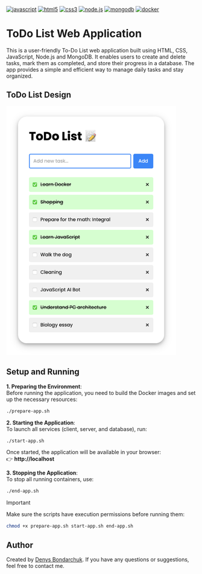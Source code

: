[![javascript](https://img.shields.io/badge/javascript-F7DF1E?style=flat&logo=javascript&logoColor=black)](https://developer.mozilla.org/en-US/docs/Web/JavaScript)
[![html5](https://img.shields.io/badge/html5-E34F26?style=flat&logo=html5&logoColor=white)](https://developer.mozilla.org/en-US/docs/Web/HTML)
[![css3](https://img.shields.io/badge/css3-1572B6?style=flat&logo=css3&logoColor=white)](https://developer.mozilla.org/en-US/docs/Web/CSS)
[![node.js](https://img.shields.io/badge/node.js-8CC84B?style=flat&logo=node.js&logoColor=white)](https://nodejs.org/)
[![mongodb](https://img.shields.io/badge/mongodb-47A248?style=flat&logo=mongodb&logoColor=white)](https://www.mongodb.com/)
[![docker](https://img.shields.io/badge/docker-2496ED?style=flat&logo=docker&logoColor=white)](https://www.docker.com/)

# ToDo List Web Application

This is a user-friendly To-Do List web application built using HTML, CSS, JavaScript, Node.js and MongoDB. It enables users to create and delete tasks, mark them as completed, and store their progress in a database. The app provides a simple and efficient way to manage daily tasks and stay organized.

## ToDo List Design

<img src="todo-list-app-screenshot.png" alt="ToDo List App Design" width="450" />

## Setup and Running

**1. Preparing the Environment**:  
Before running the application, you need to build the Docker images and set up the necessary resources:  
```bash
./prepare-app.sh
```

**2. Starting the Application**:  
To launch all services (client, server, and database), run:  
```bash
./start-app.sh
```
Once started, the application will be available in your browser:  
👉 **http://localhost**

**3. Stopping the Application**:  
To stop all running containers, use:  
```bash
./end-app.sh
```

> [!IMPORTANT]
>
> Make sure the scripts have execution permissions before running them:  
> ```bash
> chmod +x prepare-app.sh start-app.sh end-app.sh
> ```

## Author

Created by [Denys Bondarchuk](https://github.com/profjuvii). If you have any questions or suggestions, feel free to contact me.

